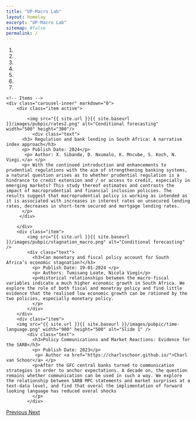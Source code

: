 ```yaml
---
title: "UP-Macro Lab"
layout: homelay
excerpt: "UP-Macro Lab"
sitemap: #false
permalink: /
---
```


<div markdown="0" id="carousel" class="carousel slide" data-ride="carousel" data-interval="4000" data-pause="hover" >
    <!-- Menu -->
    <ol class="carousel-indicators">
        <li data-target="#carousel" data-slide-to="0" class="active"></li>
        <li data-target="#carousel" data-slide-to="1"></li>
        <li data-target="#carousel" data-slide-to="2"></li>
        <li data-target="#carousel" data-slide-to="3"></li>
        <li data-target="#carousel" data-slide-to="4"></li>
        <li data-target="#carousel" data-slide-to="5"></li>
        <li data-target="#carousel" data-slide-to="6"></li>
    </ol>

    <!-- Items -->
    <div class="carousel-inner" markdown="0">
        <div class="item active">

            <img src="{{ site.url }}{{ site.baseurl }}/images/pubpic/rates2.png" alt="Conditional forecasting"  width="500" height="300"/> 
              <div class="text">
          <h3> Regulation and bank lending in South Africa: A narrative index approach</h3>
          <p> Publish Date: 2024</p>
           <p> Author: X. Sibande, D. Nxumalo, K. Mncube, S. Koch, N. Viegi.</a> </p>
          <p> With the continued introduction and enhancements to prudential regulations with the aim of strengthening banking systems, a natural question arises as to whether prudential regulation is a hindrance to credit extension and / or access to credit, especially in emerging markets? This study thereof estimates and contrasts the impact of macroprudential and financial inclusion policies. The results suggest that macroprudential policy is working as intended as it is associated with increases in interest rates on unsecured lending rates, decreases in short-term secured and mortgage lending rates.
          </p>      
         </div>  

        </div>
        <div class="item">
            <img src="{{ site.url }}{{ site.baseurl }}/images/pubpic/stagnation_macro.png" alt="Conditional forecasting" />
            <div class="text">
              <h3>Can monetary and fiscal policy account for South Africa’s economic stagnation?</h3>
              <p> Publish Date: 19-01-2024 </p>
              <p> Authors: Tumisang Loate, Nicola Viegi</p>
              <p>Historical relationships between the macro-fiscal variables indicate a much higher economic growth in South Africa. We explore the role of both fiscal and monetray policy and find little evidence that the realised low economic growth can be rationed by the two policies, especially monetary policy. 
              </p>
            </div>
        </div>
        <div class="item">
        <img src="{{ site.url }}{{ site.baseurl }}/images/pubpic/time-language.png" width="900" height="500" alt="Slide 1" />
            <div class="text">
              <h3>Policy Communications and Market Reactions: Evidence for the SARB</h3>
              <p> Publish Date: 2023</p>
               <p> Author <a href="https://charlvschoor.github.io/">Charl van Schoor</a> </p>
              <p>After the GFC central banks turned to communication strategies in order to anchor expectations. A decade on, the question remains whether communication can be used in such a way. We explore the relationship between SARB MPC statements and market surprises at a text-data level, and find that overal the implimentation of forward looking language has reduced overal shocks
              </p>      
            </div>
<!-- 
        </div>
        <div class="item">
            <img src="{{ site.url }}{{ site.baseurl }}/images/slider7001400/res1.png" alt="Slide 4" />
            <div class="text">
              <h3>Title of this work</h3>
              <p> Publish Date: </p>
              <p> Authors: </p>
              <p>This is the text for Image 4. Lorem ipsum dolor sit amet, consectetur adipiscing elit. Vestibulum nec justo sit amet quam congue commodo. Sed eu quam vitae libero pharetra varius non vel elit. Duis ac sem sem. Sed cursus nisi sit amet est aliquam, in mollis mi lacinia. Nulla facilisi. Donec tincidunt lectus vel enim venenatis tristique. Aliquam euismod aliquet justo, id cursus nisl sodales nec. Cras fermentum magna id dui hendrerit, in commodo lacus laoreet. Nulla vitae nisi et lectus lobortis lacinia. Suspendisse sit amet faucibus magna, nec scelerisque leo. Vivamus venenatis nibh in luctus facilisis. Donec tincidunt gravida velit. Nullam malesuada lorem ac nu
              </p>
            </div>
        </div>
        <div class="item">
            <img src="{{ site.url }}{{ site.baseurl }}/images/slider7001400/res2.png" alt="Slide 5" />
            <div class="text">
              <h3>Title of this work</h3>
              <p> Publish Date: </p>
              <p> Authors: </p>
              <p>This is the text for Image 5. Lorem ipsum dolor sit amet, consectetur adipiscing elit. Vestibulum nec justo sit amet quam congue commodo. Sed eu quam vitae libero pharetra varius non vel elit. Duis ac sem sem. Sed cursus nisi sit amet est aliquam, in mollis mi lacinia. Nulla facilisi. Donec tincidunt lectus vel enim venenatis tristique. Aliquam euismod aliquet justo, id cursus nisl sodales nec. Cras fermentum magna id dui hendrerit, in commodo lacus laoreet. Nulla vitae nisi et lectus lobortis lacinia. Suspendisse sit amet faucibus magna, nec scelerisque leo. Vivamus venenatis nibh in luctus facilisis. Donec tincidunt gravida velit. Nullam malesuada lorem ac nu
              </p>
            </div>
        </div>       
         <div class="item">
            <img src="{{ site.url }}{{ site.baseurl }}/images/slider7001400/res4.png" alt="Slide 6" />
                    <div class="text">
              <h3>Title of this work</h3>
              <p> Publish Date: </p>
              <p> Authors: </p>
                <p>This is the text for Image 6. Lorem ipsum dolor sit amet, consectetur adipiscing elit. Vestibulum nec justo sit amet quam congue commodo. Sed eu quam vitae libero pharetra varius non vel elit. Duis ac sem sem. Sed cursus nisi sit amet est aliquam, in mollis mi lacinia. Nulla facilisi. Donec tincidunt lectus vel enim venenatis tristique. Aliquam euismod aliquet justo, id cursus nisl sodales nec. Cras fermentum magna id dui hendrerit, in commodo lacus laoreet. Nulla vitae nisi et lectus lobortis lacinia. Suspendisse sit amet faucibus magna, nec scelerisque leo. Vivamus venenatis nibh in luctus facilisis. Donec tincidunt gravida velit. Nullam malesuada lorem ac nu
              </p>
            </div>
        </div>
    </div> -->
  <a class="left carousel-control" href="#carousel" role="button" data-slide="prev">
    <span class="glyphicon glyphicon-chevron-left" aria-hidden="true"></span>
    <span class="sr-only">Previous</span>
  </a>
  <a class="right carousel-control" href="#carousel" role="button" data-slide="next">
    <span class="glyphicon glyphicon-chevron-right" aria-hidden="true"></span>
    <span class="sr-only">Next</span>
  </a>
</div>




<!-- <center>
<figure class="second">
  <img src="{{ site.url }}{{ site.baseurl }}/images/logopic/sarb.png" style="width: 150px">
  <img src="{{ site.url }}{{ site.baseurl }}/images/logopic/tuks.png" style="width: 250px">
</figure>
</center> -->
